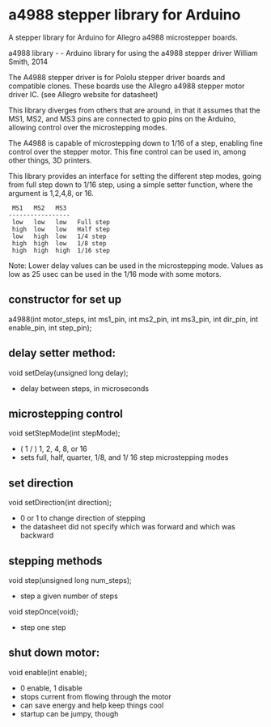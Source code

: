 a4988 stepper library for Arduino
=======================

A stepper library for Arduino for Allegro a4988 microstepper boards.

a4988 library - - Arduino library for using the a4988 stepper driver
William Smith, 2014
  
The A4988 stepper driver is for Pololu stepper driver boards
and compatible clones. These boards use the Allegro a4988
stepper motor driver IC. (see Allegro website for datasheet)

This library diverges from others that are around, in that it
assumes that the MS1, MS2, and MS3 pins are connected to gpio
pins on the Arduino, allowing control over the microstepping
modes.
  
The A4988 is capable of microstepping down to 1/16 of a step,
enabling fine control over the stepper motor. This fine control
can be used in, among other things, 3D printers.

This library provides an interface for setting the different
step modes, going from full step down to 1/16 step, using a
simple setter function, where the argument is 1,2,4,8, or 16.

  
     MS1   MS2   MS3
    -----------------
     low   low   low   Full step
     high  low   low   Half step
     low   high  low   1/4 step
     high  high  low   1/8 step
     high  high  high  1/16 step

Note:
Lower delay values can be used in the microstepping mode.
Values as low as 25 usec can be used in the 1/16 mode
with some motors. 

## constructor for set up

a4988(int motor_steps, int ms1_pin, int ms2_pin, int ms3_pin, int dir_pin, int enable_pin, int step_pin);

## delay setter method:

void setDelay(unsigned long delay); 
- delay between steps, in microseconds

## microstepping control

void setStepMode(int stepMode);
- ( 1 / ) 1, 2, 4, 8, or 16 
- sets full, half, quarter, 1/8, and 1/ 16 step microstepping modes

## set direction

void setDirection(int direction);
- 0 or 1 to change direction of stepping
- the datasheet did not specify which was forward and which was backward


## stepping methods

void step(unsigned long num_steps);
- step a given number of steps

void stepOnce(void);
- step one step

## shut down motor:

void enable(int enable);
- 0 enable, 1 disable
- stops current from flowing through the motor
- can save energy and help keep things cool
- startup can be jumpy, though


